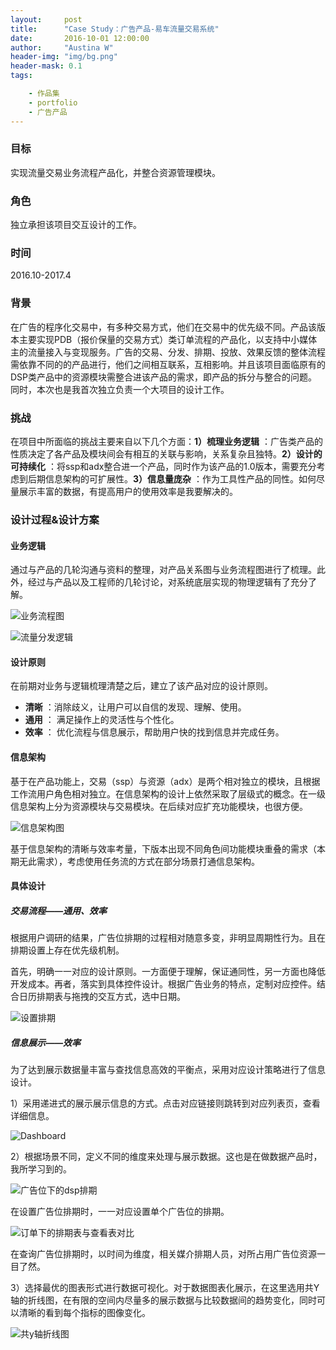 ```yaml
---
layout:     post
title:      "Case Study：广告产品-易车流量交易系统"
date:       2016-10-01 12:00:00
author:     "Austina W"
header-img: "img/bg.png"
header-mask: 0.1
tags:

    - 作品集
    - portfolio
    - 广告产品
---
```


### 目标

实现流量交易业务流程产品化，并整合资源管理模块。



### 角色

独立承担该项目交互设计的工作。



### 时间

2016.10-2017.4



### 背景

在广告的程序化交易中，有多种交易方式，他们在交易中的优先级不同。产品该版本主要实现PDB（报价保量的交易方式）类订单流程的产品化，以支持中小媒体主的流量接入与变现服务。广告的交易、分发、排期、投放、效果反馈的整体流程需依靠不同的的产品进行，他们之间相互联系，互相影响。并且该项目面临原有的DSP类产品中的资源模块需整合进该产品的需求，即产品的拆分与整合的问题。同时，本次也是我首次独立负责一个大项目的设计工作。



### 挑战

在项目中所面临的挑战主要来自以下几个方面：**1）梳理业务逻辑** ：广告类产品的性质决定了各产品及模块间会有相互的关联与影响，关系复杂且独特。**2）设计的可持续化** ：将ssp和adx整合进一个产品，同时作为该产品的1.0版本，需要充分考虑到后期信息架构的可扩展性。**3）信息量庞杂** ：作为工具性产品的同性。如何尽量展示丰富的数据，有提高用户的使用效率是我要解决的。



### 设计过程&设计方案

#### 业务逻辑

通过与产品的几轮沟通与资料的整理，对产品关系图与业务流程图进行了梳理。此外，经过与产品以及工程师的几轮讨论，对系统底层实现的物理逻辑有了充分了解。

![业务流程图](http://omqsjp4nk.bkt.clouddn.com/%E4%B8%9A%E5%8A%A1@2x.png)

![流量分发逻辑](http://omqsjp4nk.bkt.clouddn.com/%E5%AE%9E%E7%8E%B0%E9%80%BB%E8%BE%91.jpg)

#### 设计原则

在前期对业务与逻辑梳理清楚之后，建立了该产品对应的设计原则。

- **清晰** ：消除歧义，让用户可以自信的发现、理解、使用。
- **通用** ： 满足操作上的灵活性与个性化。
- **效率** ： 优化流程与信息展示，帮助用户快的找到信息并完成任务。



#### 信息架构

基于在产品功能上，交易（ssp）与资源（adx）是两个相对独立的模块，且根据工作流用户角色相对独立。在信息架构的设计上依然采取了层级式的概念。在一级信息架构上分为资源模块与交易模块。在后续对应扩充功能模块，也很方便。

![信息架构图](http://omqsjp4nk.bkt.clouddn.com/%E6%98%93%E8%BD%A6%E6%B5%81%E9%87%8F%E4%BA%A4%E6%98%93%E7%AE%A1%E7%90%86%E7%B3%BB%E7%BB%9F%20.png)

基于信息架构的清晰与效率考量，下版本出现不同角色间功能模块重叠的需求（本期无此需求），考虑使用任务流的方式在部分场景打通信息架构。



#### 具体设计

##### 交易流程——通用、效率 

根据用户调研的结果，广告位排期的过程相对随意多变，非明显周期性行为。且在排期设置上存在优先级机制。

首先，明确一一对应的设计原则。一方面便于理解，保证通同性，另一方面也降低开发成本。再者，落实到具体控件设计。根据广告业务的特点，定制对应控件。结合日历排期表与拖拽的交互方式，选中日期。

![设置排期](http://omqsjp4nk.bkt.clouddn.com/%E6%8E%92%E6%9C%9F%E8%AE%BE%E7%BD%AE@2x.png)





##### 信息展示——效率

为了达到展示数据量丰富与查找信息高效的平衡点，采用对应设计策略进行了信息设计。

1）采用递进式的展示展示信息的方式。点击对应链接则跳转到对应列表页，查看详细信息。

![Dashboard](http://omqsjp4nk.bkt.clouddn.com/%E5%8D%A1%E7%89%87.png)

2）根据场景不同，定义不同的维度来处理与展示数据。这也是在做数据产品时，我所学习到的。

![广告位下的dsp排期](http://omqsjp4nk.bkt.clouddn.com/%E8%AE%BE%E7%BD%AE%E6%8E%92%E6%9C%9F.png)

在设置广告位排期时，一一对应设置单个广告位的排期。

![订单下的排期表与查看表对比](http://omqsjp4nk.bkt.clouddn.com/%E6%9F%A5%E6%8E%92%E6%9C%9F.png)

在查询广告位排期时，以时间为维度，相关媒介排期人员，对所占用广告位资源一目了然。

3）选择最优的图表形式进行数据可视化。对于数据图表化展示，在这里选用共Y轴的折线图，在有限的空间内尽量多的展示数据与比较数据间的趋势变化，同时可以清晰的看到每个指标的图像变化。

![共y轴折线图](http://omqsjp4nk.bkt.clouddn.com/%E5%85%B1y%E8%BD%B4.png)